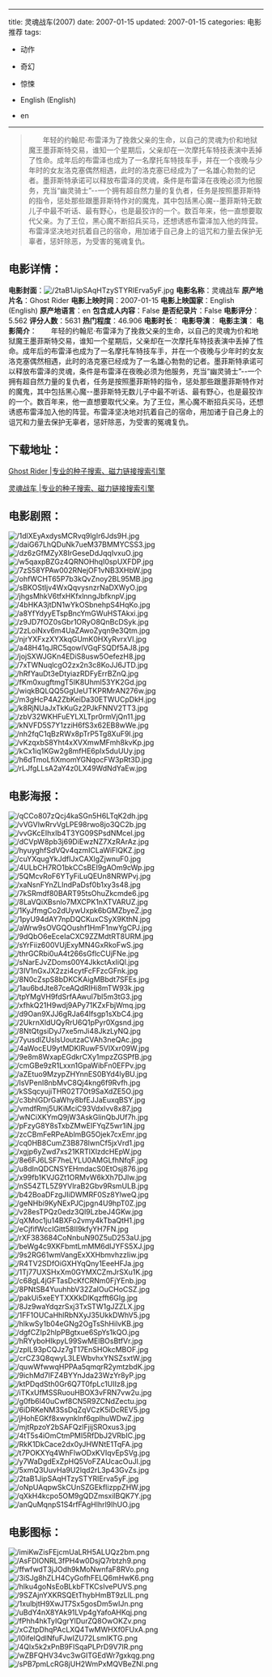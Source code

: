 
---
title: 灵魂战车(2007)
date: 2007-01-15
updated: 2007-01-15
categories: 电影推荐
tags:
- 动作
- 奇幻
- 惊悚

- English (English)
- en
---


> 　　年轻的约翰尼·布雷泽为了挽救父亲的生命，以自己的灵魂为价和地狱魔王墨菲斯特交易，谁知一个星期后，父亲却在一次摩托车特技表演中丢掉了性命。成年后的布雷泽也成为了一名摩托车特技车手，并在一个夜晚与少年时的女友洛克塞偶然相遇，此时的洛克塞已经成为了一名雄心勃勃的记者。墨菲斯特承诺可以释放布雷泽的灵魂，条件是布雷泽在夜晚必须为他服务，充当“幽灵骑士”--一个拥有超自然力量的复仇者，任务是按照墨菲斯特的指令，惩处那些跟墨菲斯特作对的魔鬼，其中包括黑心魔--墨菲斯特无数儿子中最不听话、最有野心，也是最狡诈的一个。数百年来，他一直想要取代父亲。为了王位，黑心魔不断招兵买马，还想诱惑布雷泽加入他的阵营。布雷泽坚决地对抗着自己的宿命，用加诸于自己身上的诅咒和力量去保护无辜者，惩奸除恶，为受害的冤魂复仇。

## **电影详情**：

**电影封面**：<img src="https://image.tmdb.org/t/p/w200/2taB1JipSAqHTzySTYRIErva5yF.jpg" alt="/2taB1JipSAqHTzySTYRIErva5yF.jpg" title="/2taB1JipSAqHTzySTYRIErva5yF.jpg">
**电影名称**：灵魂战车
**原产地片名**：Ghost Rider
**电影上映时间**：2007-01-15
**电影上映国家**：English (English)
**原产地语言**：en
**包含成人内容**：False
**是否纪录片**：False
**电影评分**：5.562
**评分人数**：5631
**热门程度**：46.906
**电影时长**：
**电影导演**：
**电影主演**：
**电影简介**：　　年轻的约翰尼·布雷泽为了挽救父亲的生命，以自己的灵魂为价和地狱魔王墨菲斯特交易，谁知一个星期后，父亲却在一次摩托车特技表演中丢掉了性命。成年后的布雷泽也成为了一名摩托车特技车手，并在一个夜晚与少年时的女友洛克塞偶然相遇，此时的洛克塞已经成为了一名雄心勃勃的记者。墨菲斯特承诺可以释放布雷泽的灵魂，条件是布雷泽在夜晚必须为他服务，充当“幽灵骑士”--一个拥有超自然力量的复仇者，任务是按照墨菲斯特的指令，惩处那些跟墨菲斯特作对的魔鬼，其中包括黑心魔--墨菲斯特无数儿子中最不听话、最有野心，也是最狡诈的一个。数百年来，他一直想要取代父亲。为了王位，黑心魔不断招兵买马，还想诱惑布雷泽加入他的阵营。布雷泽坚决地对抗着自己的宿命，用加诸于自己身上的诅咒和力量去保护无辜者，惩奸除恶，为受害的冤魂复仇。

## **下载地址**：
[Ghost Rider |专业的种子搜索、磁力链接搜索引擎](https://movie.amd794.com:2083/?search=Ghost%20Rider&ordering=&mode=match_phrase&page_size=10&page=1)

[灵魂战车 |专业的种子搜索、磁力链接搜索引擎](https://movie.amd794.com:2083/?search=%E7%81%B5%E9%AD%82%E6%88%98%E8%BD%A6&ordering=&mode=match_phrase&page_size=10&page=1)
 

## **电影剧照**：
<img src="https://image.tmdb.org/t/p/original/1dlXEyAxdysMCRvq9lgIr6Jds9H.jpg" alt="/1dlXEyAxdysMCRvq9lgIr6Jds9H.jpg" title="/1dlXEyAxdysMCRvq9lgIr6Jds9H.jpg"><img src="https://image.tmdb.org/t/p/original/daiG67LhQDuNk7ueM37BMMYCSS3.jpg" alt="/daiG67LhQDuNk7ueM37BMMYCSS3.jpg" title="/daiG67LhQDuNk7ueM37BMMYCSS3.jpg"><img src="https://image.tmdb.org/t/p/original/dz6zGfMZyX8IrGeseDdJqqIvxuO.jpg" alt="/dz6zGfMZyX8IrGeseDdJqqIvxuO.jpg" title="/dz6zGfMZyX8IrGeseDdJqqIvxuO.jpg"><img src="https://image.tmdb.org/t/p/original/w5qaxpBZGz4QRNOHhqI0spUXFDP.jpg" alt="/w5qaxpBZGz4QRNOHhqI0spUXFDP.jpg" title="/w5qaxpBZGz4QRNOHhqI0spUXFDP.jpg"><img src="https://image.tmdb.org/t/p/original/7zS58YPAw002RNejOF1vNB3XHbW.jpg" alt="/7zS58YPAw002RNejOF1vNB3XHbW.jpg" title="/7zS58YPAw002RNejOF1vNB3XHbW.jpg"><img src="https://image.tmdb.org/t/p/original/ohfWCHT65P7b3kQvZnoy2BL95MB.jpg" alt="/ohfWCHT65P7b3kQvZnoy2BL95MB.jpg" title="/ohfWCHT65P7b3kQvZnoy2BL95MB.jpg"><img src="https://image.tmdb.org/t/p/original/sBKOStIjv4WxQqvysnzrNaDXWyO.jpg" alt="/sBKOStIjv4WxQqvysnzrNaDXWyO.jpg" title="/sBKOStIjv4WxQqvysnzrNaDXWyO.jpg"><img src="https://image.tmdb.org/t/p/original/jhgsMhkV6tfxHKfxlnngJbfknpV.jpg" alt="/jhgsMhkV6tfxHKfxlnngJbfknpV.jpg" title="/jhgsMhkV6tfxHKfxlnngJbfknpV.jpg"><img src="https://image.tmdb.org/t/p/original/4bHKA3jtDN1wYkOSbnehpS4HqKo.jpg" alt="/4bHKA3jtDN1wYkOSbnehpS4HqKo.jpg" title="/4bHKA3jtDN1wYkOSbnehpS4HqKo.jpg"><img src="https://image.tmdb.org/t/p/original/a8YfYdyyETspBncYmGWuHSTAkxi.jpg" alt="/a8YfYdyyETspBncYmGWuHSTAkxi.jpg" title="/a8YfYdyyETspBncYmGWuHSTAkxi.jpg"><img src="https://image.tmdb.org/t/p/original/z9JD7fOZ0sGbr1ORyO8QnBcDSyk.jpg" alt="/z9JD7fOZ0sGbr1ORyO8QnBcDSyk.jpg" title="/z9JD7fOZ0sGbr1ORyO8QnBcDSyk.jpg"><img src="https://image.tmdb.org/t/p/original/2zLoiNxv6m4UaZAwoZyqn9e3Qtm.jpg" alt="/2zLoiNxv6m4UaZAwoZyqn9e3Qtm.jpg" title="/2zLoiNxv6m4UaZAwoZyqn9e3Qtm.jpg"><img src="https://image.tmdb.org/t/p/original/njrYXFxzXYXkqGUmK0HXyRvrxVI.jpg" alt="/njrYXFxzXYXkqGUmK0HXyRvrxVI.jpg" title="/njrYXFxzXYXkqGUmK0HXyRvrxVI.jpg"><img src="https://image.tmdb.org/t/p/original/a48H41qJRC5qowIVGqFSQDf5AJ8.jpg" alt="/a48H41qJRC5qowIVGqFSQDf5AJ8.jpg" title="/a48H41qJRC5qowIVGqFSQDf5AJ8.jpg"><img src="https://image.tmdb.org/t/p/original/jojSXWJGKn4EDiS8usw5OefezH8.jpg" alt="/jojSXWJGKn4EDiS8usw5OefezH8.jpg" title="/jojSXWJGKn4EDiS8usw5OefezH8.jpg"><img src="https://image.tmdb.org/t/p/original/7xTWNuqlcgO2zx2n3c8KoJJ6JTD.jpg" alt="/7xTWNuqlcgO2zx2n3c8KoJJ6JTD.jpg" title="/7xTWNuqlcgO2zx2n3c8KoJJ6JTD.jpg"><img src="https://image.tmdb.org/t/p/original/hRfYauDt3eDtyiazRDFyErrBZnQ.jpg" alt="/hRfYauDt3eDtyiazRDFyErrBZnQ.jpg" title="/hRfYauDt3eDtyiazRDFyErrBZnQ.jpg"><img src="https://image.tmdb.org/t/p/original/fKm0xugftmgT5IK8UhmI53YK2Gd.jpg" alt="/fKm0xugftmgT5IK8UhmI53YK2Gd.jpg" title="/fKm0xugftmgT5IK8UhmI53YK2Gd.jpg"><img src="https://image.tmdb.org/t/p/original/wiqkBQLQQ5GgUeUTKPRMrAN276w.jpg" alt="/wiqkBQLQQ5GgUeUTKPRMrAN276w.jpg" title="/wiqkBQLQQ5GgUeUTKPRMrAN276w.jpg"><img src="https://image.tmdb.org/t/p/original/m3gHcP4A2ZbKeiDa30ETWUCpDkH.jpg" alt="/m3gHcP4A2ZbKeiDa30ETWUCpDkH.jpg" title="/m3gHcP4A2ZbKeiDa30ETWUCpDkH.jpg"><img src="https://image.tmdb.org/t/p/original/k8RjNUaJxTkKuGz2PJkFNNV2TT3.jpg" alt="/k8RjNUaJxTkKuGz2PJkFNNV2TT3.jpg" title="/k8RjNUaJxTkKuGz2PJkFNNV2TT3.jpg"><img src="https://image.tmdb.org/t/p/original/zbV32WKHFuEYLXLTpr0rmVjQn11.jpg" alt="/zbV32WKHFuEYLXLTpr0rmVjQn11.jpg" title="/zbV32WKHFuEYLXLTpr0rmVjQn11.jpg"><img src="https://image.tmdb.org/t/p/original/kNVFD5S7Y1zziH6fS3x62EB8wWe.jpg" alt="/kNVFD5S7Y1zziH6fS3x62EB8wWe.jpg" title="/kNVFD5S7Y1zziH6fS3x62EB8wWe.jpg"><img src="https://image.tmdb.org/t/p/original/nh2fqC1qBzRWx8pTrP5Tg8XuF9l.jpg" alt="/nh2fqC1qBzRWx8pTrP5Tg8XuF9l.jpg" title="/nh2fqC1qBzRWx8pTrP5Tg8XuF9l.jpg"><img src="https://image.tmdb.org/t/p/original/vKzqxbS8Yht4xXVXmwMFmh8kvKp.jpg" alt="/vKzqxbS8Yht4xXVXmwMFmh8kvKp.jpg" title="/vKzqxbS8Yht4xXVXmwMFmh8kvKp.jpg"><img src="https://image.tmdb.org/t/p/original/kCx1iq1KGw2g8mfHE6pIx5duUUy.jpg" alt="/kCx1iq1KGw2g8mfHE6pIx5duUUy.jpg" title="/kCx1iq1KGw2g8mfHE6pIx5duUUy.jpg"><img src="https://image.tmdb.org/t/p/original/h6dTmoLfiXmomYGNqocFW3pRt3D.jpg" alt="/h6dTmoLfiXmomYGNqocFW3pRt3D.jpg" title="/h6dTmoLfiXmomYGNqocFW3pRt3D.jpg"><img src="https://image.tmdb.org/t/p/original/rLJfgLLsA2aY4z0LX49WdNdYaEw.jpg" alt="/rLJfgLLsA2aY4z0LX49WdNdYaEw.jpg" title="/rLJfgLLsA2aY4z0LX49WdNdYaEw.jpg">

## **电影海报**：
<img src="https://image.tmdb.org/t/p/original/qCCo807zQcj4kaSGn5H6LTqK2dh.jpg" alt="/qCCo807zQcj4kaSGn5H6LTqK2dh.jpg" title="/qCCo807zQcj4kaSGn5H6LTqK2dh.jpg"><img src="https://image.tmdb.org/t/p/original/vVGVlwRrvVgLPE98rwo8jo3QC2b.jpg" alt="/vVGVlwRrvVgLPE98rwo8jo3QC2b.jpg" title="/vVGVlwRrvVgLPE98rwo8jo3QC2b.jpg"><img src="https://image.tmdb.org/t/p/original/vvGKcEIhxIb4T3YG09SPsdNMcel.jpg" alt="/vvGKcEIhxIb4T3YG09SPsdNMcel.jpg" title="/vvGKcEIhxIb4T3YG09SPsdNMcel.jpg"><img src="https://image.tmdb.org/t/p/original/dCVpW8pb3j69DiEwzNZ7XzRArAz.jpg" alt="/dCVpW8pb3j69DiEwzNZ7XzRArAz.jpg" title="/dCVpW8pb3j69DiEwzNZ7XzRArAz.jpg"><img src="https://image.tmdb.org/t/p/original/hyuyghfSdVQv4qzmICLaWiFlQKZ.jpg" alt="/hyuyghfSdVQv4qzmICLaWiFlQKZ.jpg" title="/hyuyghfSdVQv4qzmICLaWiFlQKZ.jpg"><img src="https://image.tmdb.org/t/p/original/cuYXqugYkJdfIJxCAXlgZjwnuF0.jpg" alt="/cuYXqugYkJdfIJxCAXlgZjwnuF0.jpg" title="/cuYXqugYkJdfIJxCAXlgZjwnuF0.jpg"><img src="https://image.tmdb.org/t/p/original/4ULbCH7RO1bkCCsBEI9gAOm9cWp.jpg" alt="/4ULbCH7RO1bkCCsBEI9gAOm9cWp.jpg" title="/4ULbCH7RO1bkCCsBEI9gAOm9cWp.jpg"><img src="https://image.tmdb.org/t/p/original/5QMcvRoF6YTyFiLuQEUn8NRWPvj.jpg" alt="/5QMcvRoF6YTyFiLuQEUn8NRWPvj.jpg" title="/5QMcvRoF6YTyFiLuQEUn8NRWPvj.jpg"><img src="https://image.tmdb.org/t/p/original/xaNsnFYnZLIndPaDsf0b1xy3s48.jpg" alt="/xaNsnFYnZLIndPaDsf0b1xy3s48.jpg" title="/xaNsnFYnZLIndPaDsf0b1xy3s48.jpg"><img src="https://image.tmdb.org/t/p/original/7kSRmdf80BART95tsOhuZkcmde6.jpg" alt="/7kSRmdf80BART95tsOhuZkcmde6.jpg" title="/7kSRmdf80BART95tsOhuZkcmde6.jpg"><img src="https://image.tmdb.org/t/p/original/8LaVQiXBsnlo7MXCPK1nXTVARUZ.jpg" alt="/8LaVQiXBsnlo7MXCPK1nXTVARUZ.jpg" title="/8LaVQiXBsnlo7MXCPK1nXTVARUZ.jpg"><img src="https://image.tmdb.org/t/p/original/1KyJfmgCo2dUywUxpk6bGMZbyeZ.jpg" alt="/1KyJfmgCo2dUywUxpk6bGMZbyeZ.jpg" title="/1KyJfmgCo2dUywUxpk6bGMZbyeZ.jpg"><img src="https://image.tmdb.org/t/p/original/1pyU94dAY7npDQCKuxCSyX9KthN.jpg" alt="/1pyU94dAY7npDQCKuxCSyX9KthN.jpg" title="/1pyU94dAY7npDQCKuxCSyX9KthN.jpg"><img src="https://image.tmdb.org/t/p/original/aWrw9sOVGQOushf1HmF1nwYgCPJ.jpg" alt="/aWrw9sOVGQOushf1HmF1nwYgCPJ.jpg" title="/aWrw9sOVGQOushf1HmF1nwYgCPJ.jpg"><img src="https://image.tmdb.org/t/p/original/9dQbO6eEceIaCXC9ZZMdtRT8URM.jpg" alt="/9dQbO6eEceIaCXC9ZZMdtRT8URM.jpg" title="/9dQbO6eEceIaCXC9ZZMdtRT8URM.jpg"><img src="https://image.tmdb.org/t/p/original/sYrFiiz600VUjExyMN4GxRkoFwS.jpg" alt="/sYrFiiz600VUjExyMN4GxRkoFwS.jpg" title="/sYrFiiz600VUjExyMN4GxRkoFwS.jpg"><img src="https://image.tmdb.org/t/p/original/thrGCRbi0uA4t266sGflcCUjFNe.jpg" alt="/thrGCRbi0uA4t266sGflcCUjFNe.jpg" title="/thrGCRbi0uA4t266sGflcCUjFNe.jpg"><img src="https://image.tmdb.org/t/p/original/sNarEJvZDoms00Y4JkkctAxIiQl.jpg" alt="/sNarEJvZDoms00Y4JkkctAxIiQl.jpg" title="/sNarEJvZDoms00Y4JkkctAxIiQl.jpg"><img src="https://image.tmdb.org/t/p/original/3IV1nGxJX2zzi4cytFcFFzcGFnk.jpg" alt="/3IV1nGxJX2zzi4cytFcFFzcGFnk.jpg" title="/3IV1nGxJX2zzi4cytFcFFzcGFnk.jpg"><img src="https://image.tmdb.org/t/p/original/8N0cZspS8bDKCKAigMBbdt7SFEs.jpg" alt="/8N0cZspS8bDKCKAigMBbdt7SFEs.jpg" title="/8N0cZspS8bDKCKAigMBbdt7SFEs.jpg"><img src="https://image.tmdb.org/t/p/original/1au6bdJte87ceAQdRIHi8mTW93k.jpg" alt="/1au6bdJte87ceAQdRIHi8mTW93k.jpg" title="/1au6bdJte87ceAQdRIHi8mTW93k.jpg"><img src="https://image.tmdb.org/t/p/original/tpYMgVH9fdSrfAAwuI7bl5m3tG3.jpg" alt="/tpYMgVH9fdSrfAAwuI7bl5m3tG3.jpg" title="/tpYMgVH9fdSrfAAwuI7bl5m3tG3.jpg"><img src="https://image.tmdb.org/t/p/original/xfhkQ21H9wdj9APy71KZxFbjWmq.jpg" alt="/xfhkQ21H9wdj9APy71KZxFbjWmq.jpg" title="/xfhkQ21H9wdj9APy71KZxFbjWmq.jpg"><img src="https://image.tmdb.org/t/p/original/d9Oan9XJJ6gRJa64Ifsgp1sXbC4.jpg" alt="/d9Oan9XJJ6gRJa64Ifsgp1sXbC4.jpg" title="/d9Oan9XJJ6gRJa64Ifsgp1sXbC4.jpg"><img src="https://image.tmdb.org/t/p/original/2UkrnXldUQyRrU6Q1pPyr0Xgsnd.jpg" alt="/2UkrnXldUQyRrU6Q1pPyr0Xgsnd.jpg" title="/2UkrnXldUQyRrU6Q1pPyr0Xgsnd.jpg"><img src="https://image.tmdb.org/t/p/original/8NtQtgsiDyJ7xe5mJi48JkzLyNQ.jpg" alt="/8NtQtgsiDyJ7xe5mJi48JkzLyNQ.jpg" title="/8NtQtgsiDyJ7xe5mJi48JkzLyNQ.jpg"><img src="https://image.tmdb.org/t/p/original/7yusdIZUslsUoutzaCVAh3neQAc.jpg" alt="/7yusdIZUslsUoutzaCVAh3neQAc.jpg" title="/7yusdIZUslsUoutzaCVAh3neQAc.jpg"><img src="https://image.tmdb.org/t/p/original/4aWocEU9ytMDKlRuwF5VlXxr09W.jpg" alt="/4aWocEU9ytMDKlRuwF5VlXxr09W.jpg" title="/4aWocEU9ytMDKlRuwF5VlXxr09W.jpg"><img src="https://image.tmdb.org/t/p/original/9e8m8WxapEGdkrCXy1mpzZGSPfB.jpg" alt="/9e8m8WxapEGdkrCXy1mpzZGSPfB.jpg" title="/9e8m8WxapEGdkrCXy1mpzZGSPfB.jpg"><img src="https://image.tmdb.org/t/p/original/cmGBe9zR1Lxxn1GpaWibFn0EFPv.jpg" alt="/cmGBe9zR1Lxxn1GpaWibFn0EFPv.jpg" title="/cmGBe9zR1Lxxn1GpaWibFn0EFPv.jpg"><img src="https://image.tmdb.org/t/p/original/aZEtuo9MzypZHYnnES0BYd4lyBU.jpg" alt="/aZEtuo9MzypZHYnnES0BYd4lyBU.jpg" title="/aZEtuo9MzypZHYnnES0BYd4lyBU.jpg"><img src="https://image.tmdb.org/t/p/original/lsVPenI8nbMvC8Qj4kng6f9Rvfh.jpg" alt="/lsVPenI8nbMvC8Qj4kng6f9Rvfh.jpg" title="/lsVPenI8nbMvC8Qj4kng6f9Rvfh.jpg"><img src="https://image.tmdb.org/t/p/original/kSSqcyujiTHR02T7Ot9SaXdZE5O.jpg" alt="/kSSqcyujiTHR02T7Ot9SaXdZE5O.jpg" title="/kSSqcyujiTHR02T7Ot9SaXdZE5O.jpg"><img src="https://image.tmdb.org/t/p/original/c3bhlGDrGaWhy8bfEJJaEuxqBSY.jpg" alt="/c3bhlGDrGaWhy8bfEJJaEuxqBSY.jpg" title="/c3bhlGDrGaWhy8bfEJJaEuxqBSY.jpg"><img src="https://image.tmdb.org/t/p/original/vmdfRmj5UKiMciC93VdxIvv8x87.jpg" alt="/vmdfRmj5UKiMciC93VdxIvv8x87.jpg" title="/vmdfRmj5UKiMciC93VdxIvv8x87.jpg"><img src="https://image.tmdb.org/t/p/original/wNCiXKYmQ9jW3AskGlinQbJUf7h.jpg" alt="/wNCiXKYmQ9jW3AskGlinQbJUf7h.jpg" title="/wNCiXKYmQ9jW3AskGlinQbJUf7h.jpg"><img src="https://image.tmdb.org/t/p/original/pFzyG8Y8sTxbZMwEIFYqZ5wr1iN.jpg" alt="/pFzyG8Y8sTxbZMwEIFYqZ5wr1iN.jpg" title="/pFzyG8Y8sTxbZMwEIFYqZ5wr1iN.jpg"><img src="https://image.tmdb.org/t/p/original/zcCBmFeRPeAblmBG5Ojek7cxEmr.jpg" alt="/zcCBmFeRPeAblmBG5Ojek7cxEmr.jpg" title="/zcCBmFeRPeAblmBG5Ojek7cxEmr.jpg"><img src="https://image.tmdb.org/t/p/original/cq0HB8CumZ3B878lwnCf5jxVrd1.jpg" alt="/cq0HB8CumZ3B878lwnCf5jxVrd1.jpg" title="/cq0HB8CumZ3B878lwnCf5jxVrd1.jpg"><img src="https://image.tmdb.org/t/p/original/xgjp6yZwd7xs21KRTlXlzdcHEpW.jpg" alt="/xgjp6yZwd7xs21KRTlXlzdcHEpW.jpg" title="/xgjp6yZwd7xs21KRTlXlzdcHEpW.jpg"><img src="https://image.tmdb.org/t/p/original/8e6FJ6LSF7heLYLU0AMGLfhNfqF.jpg" alt="/8e6FJ6LSF7heLYLU0AMGLfhNfqF.jpg" title="/8e6FJ6LSF7heLYLU0AMGLfhNfqF.jpg"><img src="https://image.tmdb.org/t/p/original/u8dInQDCNSYEHmdacS0EtOsj876.jpg" alt="/u8dInQDCNSYEHmdacS0EtOsj876.jpg" title="/u8dInQDCNSYEHmdacS0EtOsj876.jpg"><img src="https://image.tmdb.org/t/p/original/x99fb1KVJGZt1ORMvW6kXh7DJlw.jpg" alt="/x99fb1KVJGZt1ORMvW6kXh7DJlw.jpg" title="/x99fb1KVJGZt1ORMvW6kXh7DJlw.jpg"><img src="https://image.tmdb.org/t/p/original/nS54ZTL5Z9YVlraB2Gbv9RsmULB.jpg" alt="/nS54ZTL5Z9YVlraB2Gbv9RsmULB.jpg" title="/nS54ZTL5Z9YVlraB2Gbv9RsmULB.jpg"><img src="https://image.tmdb.org/t/p/original/b42BoaDFzgJIiDWMRF0Sz8YlweQ.jpg" alt="/b42BoaDFzgJIiDWMRF0Sz8YlweQ.jpg" title="/b42BoaDFzgJIiDWMRF0Sz8YlweQ.jpg"><img src="https://image.tmdb.org/t/p/original/geNHbi9KyNExPJCjpgn4U9hpT0Z.jpg" alt="/geNHbi9KyNExPJCjpgn4U9hpT0Z.jpg" title="/geNHbi9KyNExPJCjpgn4U9hpT0Z.jpg"><img src="https://image.tmdb.org/t/p/original/v28esTPQz0edz3Ql9LzbeJ4GKw.jpg" alt="/v28esTPQz0edz3Ql9LzbeJ4GKw.jpg" title="/v28esTPQz0edz3Ql9LzbeJ4GKw.jpg"><img src="https://image.tmdb.org/t/p/original/qXMoc1ju14BXFo2vmy4kTbaQtH1.jpg" alt="/qXMoc1ju14BXFo2vmy4kTbaQtH1.jpg" title="/qXMoc1ju14BXFo2vmy4kTbaQtH1.jpg"><img src="https://image.tmdb.org/t/p/original/eCjfifWccIGitt58II9kfyYH7FN.jpg" alt="/eCjfifWccIGitt58II9kfyYH7FN.jpg" title="/eCjfifWccIGitt58II9kfyYH7FN.jpg"><img src="https://image.tmdb.org/t/p/original/rXF383684CoNnbuN90Z5uD253aU.jpg" alt="/rXF383684CoNnbuN90Z5uD253aU.jpg" title="/rXF383684CoNnbuN90Z5uD253aU.jpg"><img src="https://image.tmdb.org/t/p/original/beWg4c9XKFbmtLmMM6dIJYFS5XJ.jpg" alt="/beWg4c9XKFbmtLmMM6dIJYFS5XJ.jpg" title="/beWg4c9XKFbmtLmMM6dIJYFS5XJ.jpg"><img src="https://image.tmdb.org/t/p/original/9s2RG61wmVangExXXHbmvhzzIiw.jpg" alt="/9s2RG61wmVangExXXHbmvhzzIiw.jpg" title="/9s2RG61wmVangExXXHbmvhzzIiw.jpg"><img src="https://image.tmdb.org/t/p/original/R4TV2SDfOiGXHYqQny1EeeHFJa.jpg" alt="/R4TV2SDfOiGXHYqQny1EeeHFJa.jpg" title="/R4TV2SDfOiGXHYqQny1EeeHFJa.jpg"><img src="https://image.tmdb.org/t/p/original/1Tj77UXSHxXm0GYMXCZmJrSXu1K.jpg" alt="/1Tj77UXSHxXm0GYMXCZmJrSXu1K.jpg" title="/1Tj77UXSHxXm0GYMXCZmJrSXu1K.jpg"><img src="https://image.tmdb.org/t/p/original/c68gL4jGFTasDcKfCRNm0FjYEnb.jpg" alt="/c68gL4jGFTasDcKfCRNm0FjYEnb.jpg" title="/c68gL4jGFTasDcKfCRNm0FjYEnb.jpg"><img src="https://image.tmdb.org/t/p/original/8PNtSB4YuuhhbV32ZaIOuCHoCSZ.jpg" alt="/8PNtSB4YuuhhbV32ZaIOuCHoCSZ.jpg" title="/8PNtSB4YuuhhbV32ZaIOuCHoCSZ.jpg"><img src="https://image.tmdb.org/t/p/original/pakUi5xeEYTXXKkDlKqzfft6GIg.jpg" alt="/pakUi5xeEYTXXKkDlKqzfft6GIg.jpg" title="/pakUi5xeEYTXXKkDlKqzfft6GIg.jpg"><img src="https://image.tmdb.org/t/p/original/8Jz9waYdqzrSxj3TxSTW1gJZZLX.jpg" alt="/8Jz9waYdqzrSxj3TxSTW1gJZZLX.jpg" title="/8Jz9waYdqzrSxj3TxSTW1gJZZLX.jpg"><img src="https://image.tmdb.org/t/p/original/1FF1OUCaHhlRbNXyJ35UkkDWhV5.jpg" alt="/1FF1OUCaHhlRbNXyJ35UkkDWhV5.jpg" title="/1FF1OUCaHhlRbNXyJ35UkkDWhV5.jpg"><img src="https://image.tmdb.org/t/p/original/hlkwSy1b04eGNg2OgTsShHilvKB.jpg" alt="/hlkwSy1b04eGNg2OgTsShHilvKB.jpg" title="/hlkwSy1b04eGNg2OgTsShHilvKB.jpg"><img src="https://image.tmdb.org/t/p/original/dgfCZIp2hlpPBgtxue6SpYs1kQO.jpg" alt="/dgfCZIp2hlpPBgtxue6SpYs1kQO.jpg" title="/dgfCZIp2hlpPBgtxue6SpYs1kQO.jpg"><img src="https://image.tmdb.org/t/p/original/hRYyboHIkpyL99SwMElBOsBtfVr.jpg" alt="/hRYyboHIkpyL99SwMElBOsBtfVr.jpg" title="/hRYyboHIkpyL99SwMElBOsBtfVr.jpg"><img src="https://image.tmdb.org/t/p/original/zpIL93pCQJz7gT17EnSHOkcMBOF.jpg" alt="/zpIL93pCQJz7gT17EnSHOkcMBOF.jpg" title="/zpIL93pCQJz7gT17EnSHOkcMBOF.jpg"><img src="https://image.tmdb.org/t/p/original/crCZ3Q8qwyL3LEWbvhxYNSZsxtW.jpg" alt="/crCZ3Q8qwyL3LEWbvhxYNSZsxtW.jpg" title="/crCZ3Q8qwyL3LEWbvhxYNSZsxtW.jpg"><img src="https://image.tmdb.org/t/p/original/quwWfwwqHPPAa5qmqrR2ymtzbdK.jpg" alt="/quwWfwwqHPPAa5qmqrR2ymtzbdK.jpg" title="/quwWfwwqHPPAa5qmqrR2ymtzbdK.jpg"><img src="https://image.tmdb.org/t/p/original/9ichMd7IFZ4BYYnJda23WzYr8yP.jpg" alt="/9ichMd7IFZ4BYYnJda23WzYr8yP.jpg" title="/9ichMd7IFZ4BYYnJda23WzYr8yP.jpg"><img src="https://image.tmdb.org/t/p/original/ktPDqdSth0Gr6Q7T0fpLc1UIIz8.jpg" alt="/ktPDqdSth0Gr6Q7T0fpLc1UIIz8.jpg" title="/ktPDqdSth0Gr6Q7T0fpLc1UIIz8.jpg"><img src="https://image.tmdb.org/t/p/original/iTKxUfMSSRuouHBOX3vFRN7vw2u.jpg" alt="/iTKxUfMSSRuouHBOX3vFRN7vw2u.jpg" title="/iTKxUfMSSRuouHBOX3vFRN7vw2u.jpg"><img src="https://image.tmdb.org/t/p/original/g0fb6l40uCwf8CN5R9ZCNdZectu.jpg" alt="/g0fb6l40uCwf8CN5R9ZCNdZectu.jpg" title="/g0fb6l40uCwf8CN5R9ZCNdZectu.jpg"><img src="https://image.tmdb.org/t/p/original/6iDRKeNM3SsDqZqVCzK5iDcREV5.jpg" alt="/6iDRKeNM3SsDqZqVCzK5iDcREV5.jpg" title="/6iDRKeNM3SsDqZqVCzK5iDcREV5.jpg"><img src="https://image.tmdb.org/t/p/original/jHohEGKf8xwynklnf6qpIhuWDwZ.jpg" alt="/jHohEGKf8xwynklnf6qpIhuWDwZ.jpg" title="/jHohEGKf8xwynklnf6qpIhuWDwZ.jpg"><img src="https://image.tmdb.org/t/p/original/mjtRpzoY2bSAFQzlFjijSROxus3.jpg" alt="/mjtRpzoY2bSAFQzlFjijSROxus3.jpg" title="/mjtRpzoY2bSAFQzlFjijSROxus3.jpg"><img src="https://image.tmdb.org/t/p/original/4tT5s4iOmCtmPMI5RfDbJ2VRbIC.jpg" alt="/4tT5s4iOmCtmPMI5RfDbJ2VRbIC.jpg" title="/4tT5s4iOmCtmPMI5RfDbJ2VRbIC.jpg"><img src="https://image.tmdb.org/t/p/original/RkK1DkCace2dx0yJHWNtE1TqFA.jpg" alt="/RkK1DkCace2dx0yJHWNtE1TqFA.jpg" title="/RkK1DkCace2dx0yJHWNtE1TqFA.jpg"><img src="https://image.tmdb.org/t/p/original/t7POKXYq4WhFlwODxKVIqvEpSVg.jpg" alt="/t7POKXYq4WhFlwODxKVIqvEpSVg.jpg" title="/t7POKXYq4WhFlwODxKVIqvEpSVg.jpg"><img src="https://image.tmdb.org/t/p/original/y7WaDgdExZpHQ5VoFZAUcacOuJl.jpg" alt="/y7WaDgdExZpHQ5VoFZAUcacOuJl.jpg" title="/y7WaDgdExZpHQ5VoFZAUcacOuJl.jpg"><img src="https://image.tmdb.org/t/p/original/5xmQ3UuvHa9U2lqd2rL3p43GvZs.jpg" alt="/5xmQ3UuvHa9U2lqd2rL3p43GvZs.jpg" title="/5xmQ3UuvHa9U2lqd2rL3p43GvZs.jpg"><img src="https://image.tmdb.org/t/p/original/2taB1JipSAqHTzySTYRIErva5yF.jpg" alt="/2taB1JipSAqHTzySTYRIErva5yF.jpg" title="/2taB1JipSAqHTzySTYRIErva5yF.jpg"><img src="https://image.tmdb.org/t/p/original/oNpUAqpwSkCUnSZGEkfIizppZHW.jpg" alt="/oNpUAqpwSkCUnSZGEkfIizppZHW.jpg" title="/oNpUAqpwSkCUnSZGEkfIizppZHW.jpg"><img src="https://image.tmdb.org/t/p/original/qXkH4kcpo5OM9gQDZmsxilBQK7Y.jpg" alt="/qXkH4kcpo5OM9gQDZmsxilBQK7Y.jpg" title="/qXkH4kcpo5OM9gQDZmsxilBQK7Y.jpg"><img src="https://image.tmdb.org/t/p/original/anQuMqnpS1S4rfFAgHlhrl9IhUO.jpg" alt="/anQuMqnpS1S4rfFAgHlhrl9IhUO.jpg" title="/anQuMqnpS1S4rfFAgHlhrl9IhUO.jpg">

## **电影图标**：
<img src="https://image.tmdb.org/t/p/original/imiKwZisFEjcmUaLRH5ALUQz2bm.png" alt="/imiKwZisFEjcmUaLRH5ALUQz2bm.png" title="/imiKwZisFEjcmUaLRH5ALUQz2bm.png"><img src="https://image.tmdb.org/t/p/original/AsFDlONRL3fPH4w0DsjQ7rbtzh9.png" alt="/AsFDlONRL3fPH4w0DsjQ7rbtzh9.png" title="/AsFDlONRL3fPH4w0DsjQ7rbtzh9.png"><img src="https://image.tmdb.org/t/p/original/ffwfwdT3jJOdh9kMoNwnfaF8RVo.png" alt="/ffwfwdT3jJOdh9kMoNwnfaF8RVo.png" title="/ffwfwdT3jJOdh9kMoNwnfaF8RVo.png"><img src="https://image.tmdb.org/t/p/original/3iSJg8hZLH4CyGofhFELQ6mHwK6.png" alt="/3iSJg8hZLH4CyGofhFELQ6mHwK6.png" title="/3iSJg8hZLH4CyGofhFELQ6mHwK6.png"><img src="https://image.tmdb.org/t/p/original/hlku4goNsEoBLkbFTKCsIvePUVS.png" alt="/hlku4goNsEoBLkbFTKCsIvePUVS.png" title="/hlku4goNsEoBLkbFTKCsIvePUVS.png"><img src="https://image.tmdb.org/t/p/original/9SZAjnYXKRSQEtThybHmBT9zLlL.png" alt="/9SZAjnYXKRSQEtThybHmBT9zLlL.png" title="/9SZAjnYXKRSQEtThybHmBT9zLlL.png"><img src="https://image.tmdb.org/t/p/original/1xulbjtH9XwJT7Sx5gosDm5wIJn.png" alt="/1xulbjtH9XwJT7Sx5gosDm5wIJn.png" title="/1xulbjtH9XwJT7Sx5gosDm5wIJn.png"><img src="https://image.tmdb.org/t/p/original/uBdY4nX8YAk91LVp4gYafoAHKqj.png" alt="/uBdY4nX8YAk91LVp4gYafoAHKqj.png" title="/uBdY4nX8YAk91LVp4gYafoAHKqj.png"><img src="https://image.tmdb.org/t/p/original/fPhh4hkTyIQgrYlDurZQ8OwOKZv.png" alt="/fPhh4hkTyIQgrYlDurZQ8OwOKZv.png" title="/fPhh4hkTyIQgrYlDurZQ8OwOKZv.png"><img src="https://image.tmdb.org/t/p/original/xCZtpDhqPAcLXQ4TwMWHXf0FUxA.png" alt="/xCZtpDhqPAcLXQ4TwMWHXf0FUxA.png" title="/xCZtpDhqPAcLXQ4TwMWHXf0FUxA.png"><img src="https://image.tmdb.org/t/p/original/l0ifelQdlNfuFJwIZU72LsmIKTG.png" alt="/l0ifelQdlNfuFJwIZU72LsmIKTG.png" title="/l0ifelQdlNfuFJwIZU72LsmIKTG.png"><img src="https://image.tmdb.org/t/p/original/4Qlx5k2xPnB9FISqaPLPrD9V7lR.png" alt="/4Qlx5k2xPnB9FISqaPLPrD9V7lR.png" title="/4Qlx5k2xPnB9FISqaPLPrD9V7lR.png"><img src="https://image.tmdb.org/t/p/original/wZBFQHV34vc3wGITGEdWr7gxkqg.png" alt="/wZBFQHV34vc3wGITGEdWr7gxkqg.png" title="/wZBFQHV34vc3wGITGEdWr7gxkqg.png"><img src="https://image.tmdb.org/t/p/original/sPB7pmLcRG8jUH2WmPxMQVBeZNl.png" alt="/sPB7pmLcRG8jUH2WmPxMQVBeZNl.png" title="/sPB7pmLcRG8jUH2WmPxMQVBeZNl.png">
